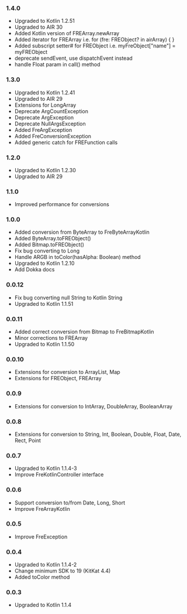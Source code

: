 ### 1.4.0
- Upgraded to Kotlin 1.2.51
- Upgraded to AIR 30
- Added Kotlin version of FREArray.newArray
- Added iterator for FREArray i.e. for (fre: FREObject? in airArray) { }
- Added subscript setter# for FREObject i.e. myFreObject["name"] = myFREObject
- deprecate sendEvent, use dispatchEvent instead
- handle Float param in call() method

### 1.3.0
- Upgraded to Kotlin 1.2.41
- Upgraded to AIR 29
- Extensions for LongArray
- Deprecate ArgCountException
- Deprecate ArgException
- Deprecate NullArgsException
- Added FreArgException
- Added FreConversionException
- Added generic catch for FREFunction calls

### 1.2.0
- Upgraded to Kotlin 1.2.30
- Upgraded to AIR 29

### 1.1.0
- Improved performance for conversions

### 1.0.0
- Added conversion from ByteArray to FreByteArrayKotlin
- Added ByteArray.toFREObject()
- Added Bitmap.toFREObject()
- Fix bug converting to Long
- Handle ARGB in toColor(hasAlpha: Boolean) method
- Upgraded to Kotlin 1.2.10
- Add Dokka docs

### 0.0.12
- Fix bug converting null String to Kotlin String
- Upgraded to Kotlin 1.1.51

### 0.0.11
- Added correct conversion from Bitmap to FreBitmapKotlin
- Minor corrections to FREArray
- Upgraded to Kotlin 1.1.50

### 0.0.10
- Extensions for conversion to ArrayList, Map
- Extensions for FREObject, FREArray

### 0.0.9  
- Extensions for conversion to IntArray, DoubleArray, BooleanArray

### 0.0.8  
- Extensions for conversion to String, Int, Boolean, Double, Float, Date, Rect, Point

### 0.0.7  
- Upgraded to Kotlin 1.1.4-3
- Improve FreKotlinController interface

### 0.0.6  
- Support conversion to/from Date, Long, Short
- Improve FreArrayKotlin

### 0.0.5  
- Improve FreException

### 0.0.4  
- Upgraded to Kotlin 1.1.4-2
- Change minimum SDK to 19 (KitKat 4.4)
- Added toColor method

### 0.0.3  
- Upgraded to Kotlin 1.1.4
